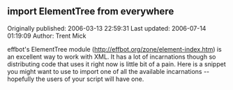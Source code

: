 ## import ElementTree from everywhere 
Originally published: 2006-03-13 22:59:31 
Last updated: 2006-07-14 01:19:09 
Author: Trent Mick 
 
effbot's ElementTree module (http://effbot.org/zone/element-index.htm) is an excellent way to work with XML. It has a lot of incarnations though so distributing code that uses it right now is little bit of a pain. Here is a snippet you might want to use to import one of all the available incarnations -- hopefully the users of your script will have one.